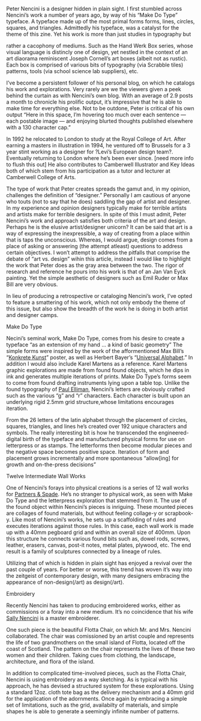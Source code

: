 Peter Nencini is a designer hidden in plain sight. I first stumbled across Nencini’s work a number of years ago, by way of his “Make Do Type” typeface. A typeface made up of the most primal forms forms, lines, circles, squares, and triangles. Admittedly his typeface, was a catalyst for the theme of this zine. Yet his work is more than just studies in typography but

rather a cacophony of mediums. Such as the Hand Werk Box series, whose visual language is distincly one of design, yet nestled in the context of an art diaorama reminiscent Joseph Cornell’s art boxes (albeit not as rustic). Each box is comprised of various bits of typography (via Scrabble tiles) patterns, tools (via school science lab suppliers), etc.

I’ve become a persistent follower of his personal blog, on which he catalogs his work and explorations. Very rarely are we the viewers given a peek behind the curtain as with Nencini’s own blog. With an average of 2.9 posts a month to chronicle his prolific output, it’s impressive that he is able to make time for everything else. Not to be outdone, Peter is critical of his own output “Here in this space, I’m hovering too much over each sentence — each postable image — and enjoying blurted thoughts published elsewhere with a 130 character cap.”

In 1992 he relocated to London to study at the Royal College of Art. After earning a masters in illustration in 1994, he ventured off to Brussels for a 3 year stint working as a designer for ?Levi’s European design team?. Eventually returning to London where he’s been ever since. [need more info to flush this out] He also contributes to Camberwell Illustrator and Key Ideas both of which stem from his participation as a tutor and lecturer at Camberwell College of Arts.

The type of work that Peter creates spreads the gamut and, in my opinion, challenges the definition of “designer.” Personally I am cautious of anyone who touts (not to say that he does) saddling the gap of artist and designer. In my experience and opinion designers typically make for terrible artists and artists make for terrible designers.
In spite of this I must admit, Peter Nencini’s work and approach satisfies both criteria of the art and design. Perhaps he is the elusive artist/designer unicorn? It can be said that art is a way of expressing the inexpressible, a way of creating from a place within that is taps the unconscious. Whereas, I would argue, design comes from a place of asking or answering (the attempt atleast) questions to address certain objectives. I won’t attempt to address the pitfalls that comprise the debate of “art vs. design” wihin this article, instead I would like to highlight the work that Peter does as the gray area between the two. The rigor of research and reference he pours into his work is that of an Jan Van Eyck painting. Yet the simple aesthetic of designers such as Emil Ruder or Max Bill are very obvious.

In lieu of producing a retrospective or cataloging Nencini’s work, I’ve opted to feature a smattering of his work, which not only embody the theme of this issue, but also show the breadth of the work he is doing in both artist and designer camps.

Make Do Type

Necini’s seminal work, Make Do Type, comes from his desire to create a typeface “as an extension of my hand ... a kind of basic geometry” The simple forms were inspired by the work of the afformentioned Max Bill’s “[Konkrete Kunst](http://)” poster, as well as Herbert Bayer’s “[Universal Alphabet](http://).” In addition I would also include Karel Martens as a reference. Karel Martens graphic explorations are made from found found objects, which he dips in ink and generates multiple iterations of prints. Make Do Type’s forms seem to come from found drafting instruments lying upon a table top. Unlike the found typography of [Paul Elliman](http://), Nencini’s letters are obviously crafted such as the various “g” and “r” characters. Each character is built upon an underlying rigid 2.5mm grid structure,whose limitations encourages iteration.

From the 26 letters of the latin alphabet through the placement of circles, squares, triangles, and lines he’s created over 192 unique characters and symbols. The really interesting bit is how he transcended the engineered-digital birth of the typeface and manufactured physical forms for use on letterpress or as stamps. The letterforms then become modular pieces and the negative space becomes positive space. Iteration of form and placement grows incrementally and more spontaneous “allow[ing] for growth and on-the-press decisions”

Twelve Intermediate Wall Works

One of Nencini’s forays into physical creations is a series of 12 wall works for [Partners & Spade](http://). He’s no stranger to physical work, as seen with Make Do Type and the letterpress exploration that stemmed from it. The use of the found object within Nencini’s pieces is inriguing. These mounted pieces are collages of found materials, but without feeling collage-y or scrapbook-y. Like most of Nencini’s works, he sets up a scaffolding of rules and executes iterations against those rules. In this case, each wall work is made up with a 40mm pegboard grid and within an overall size of 400mm. Upon this structure he connects various found bits such as, dowel rods, screws, leather, erasers, canvas, post-it notes, metal plates, plywood, etc. The end result is a family of sculptures connected by a lineage of rules.

Utilizing that of which is hidden in plain sight has enjoyed a revival over the past couple of years. For better or worse, this trend has woven it’s way into the zeitgeist of contemporary design, with many designers embracing the appearance of non-design(/art) as design(/art).

Embroidery

Recently Nencini has taken to producing embroidered works, either as commissions or a foray into a new medium. It’s no coincidence that his wife [Sally Nencini](http://) is a master embroiderer.

One such piece is the beautiful Flotta Chair, on which Mr. and Mrs. Nencini collaborated. The chair was comissioned by an artist couple and represents the life of two grandmothers on the small island of Flotta, located off the coast of Scotland. The pattern on the chair represents the lives of these two women and their children. Taking cues from clothing, the landscape, architecture, and flora of the island.

In addition to complicated time-involved pieces, such as the Flotta Chair, Nencini is using embroidery as a way sketching. As is typical with his approach, he has devised a structured system for these explorations. Using a standard 12oz. cloth tote bag as the delivery mechanism and a 40mm grid for the application of the adornments. Once again by embracing a simple set of limitations, such as the grid, availabilty of materials, and simple shapes he is able to generate a seemingly infinite number of patterns.